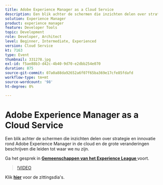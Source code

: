 ```yaml
---
title: Adobe Experience Manager as a Cloud Service
description: Een blik achter de schermen die inzichten delen over strategie en innovatie rond Adobe Experience Manager in de cloud en de grote veranderingen beschrijven die leiden tot waar we nu zijn. Deze sessie is afgeleverd als onderdeel van de Adobe Developers Live Content-gebeurtenis.
solution: Experience Manager
product: experience manager
feature: Developer Tools
topic: Development
role: Developer, Architect
level: Beginner, Intermediate, Experienced
version: Cloud Service
kt: 7163
type: Event
thumbnail: 331278.jpg
exl-id: f5ae88b3-d42c-4b40-9d70-e2dbb254e070
duration: 875
source-git-commit: 07a0a88da92652a6f07f65ba369e17cfe85fdafd
workflow-type: tm+mt
source-wordcount: '98'
ht-degree: 0%

---
```


# Adobe Experience Manager as a Cloud Service

Een blik achter de schermen die inzichten delen over strategie en innovatie rond Adobe Experience Manager in de cloud en de grote veranderingen beschrijven die leiden tot waar we nu zijn.

Ga het gesprek in **[Gemeenschappen van het Experience League ](https://adobe.ly/36Yd3v6)** voort.

>[!VIDEO](https://video.tv.adobe.com/v/331278/?quality=12&learn=on&hidetitle=true)

Klik **[hier](/help/adobe-developers-live/assets/experience-manager-as-cloud-service.pdf)** voor de zittingsdia&#39;s.
